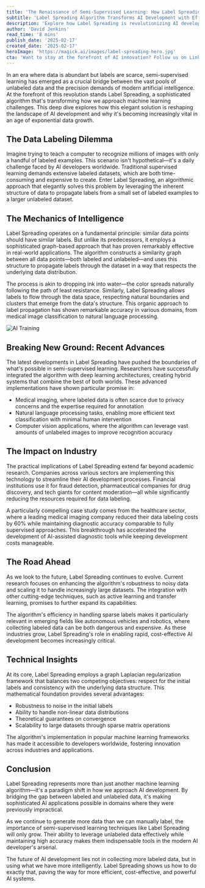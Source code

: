 ```yaml
---
title: 'The Renaissance of Semi-Supervised Learning: How Label Spreading is Revolutionizing AI Training'
subtitle: 'Label Spreading Algorithm Transforms AI Development with Efficient Data Labeling'
description: 'Explore how Label Spreading is revolutionizing AI development by bridging the gap between labeled and unlabeled data. This sophisticated algorithm employs graph-based approaches to propagate labels efficiently, reducing costs and accelerating AI development across industries from healthcare to autonomous vehicles.'
author: 'David Jenkins'
read_time: '8 mins'
publish_date: '2025-02-17'
created_date: '2025-02-17'
heroImage: 'https://magick.ai/images/label-spreading-hero.jpg'
cta: 'Want to stay at the forefront of AI innovation? Follow us on LinkedIn for more insights into groundbreaking machine learning techniques like Label Spreading and their impact on the future of technology.'
---
```


In an era where data is abundant but labels are scarce, semi-supervised learning has emerged as a crucial bridge between the vast pools of unlabeled data and the precision demands of modern artificial intelligence. At the forefront of this revolution stands Label Spreading, a sophisticated algorithm that's transforming how we approach machine learning challenges. This deep dive explores how this elegant solution is reshaping the landscape of AI development and why it's becoming increasingly vital in an age of exponential data growth.

## The Data Labeling Dilemma

Imagine trying to teach a computer to recognize millions of images with only a handful of labeled examples. This scenario isn't hypothetical—it's a daily challenge faced by AI developers worldwide. Traditional supervised learning demands extensive labeled datasets, which are both time-consuming and expensive to create. Enter Label Spreading, an algorithmic approach that elegantly solves this problem by leveraging the inherent structure of data to propagate labels from a small set of labeled examples to a larger unlabeled dataset.

## The Mechanics of Intelligence

Label Spreading operates on a fundamental principle: similar data points should have similar labels. But unlike its predecessors, it employs a sophisticated graph-based approach that has proven remarkably effective in real-world applications. The algorithm constructs a similarity graph between all data points—both labeled and unlabeled—and uses this structure to propagate labels through the dataset in a way that respects the underlying data distribution.

The process is akin to dropping ink into water—the color spreads naturally following the path of least resistance. Similarly, Label Spreading allows labels to flow through the data space, respecting natural boundaries and clusters that emerge from the data's structure. This organic approach to label propagation has shown remarkable accuracy in various domains, from medical image classification to natural language processing.

![AI Training](https://magick.ai/images/ai-training.jpg)

## Breaking New Ground: Recent Advances

The latest developments in Label Spreading have pushed the boundaries of what's possible in semi-supervised learning. Researchers have successfully integrated the algorithm with deep learning architectures, creating hybrid systems that combine the best of both worlds. These advanced implementations have shown particular promise in:

- Medical imaging, where labeled data is often scarce due to privacy concerns and the expertise required for annotation
- Natural language processing tasks, enabling more efficient text classification with minimal human intervention
- Computer vision applications, where the algorithm can leverage vast amounts of unlabeled images to improve recognition accuracy

## The Impact on Industry

The practical implications of Label Spreading extend far beyond academic research. Companies across various sectors are implementing this technology to streamline their AI development processes. Financial institutions use it for fraud detection, pharmaceutical companies for drug discovery, and tech giants for content moderation—all while significantly reducing the resources required for data labeling.

A particularly compelling case study comes from the healthcare sector, where a leading medical imaging company reduced their data labeling costs by 60% while maintaining diagnostic accuracy comparable to fully supervised approaches. This breakthrough has accelerated the development of AI-assisted diagnostic tools while keeping development costs manageable.

## The Road Ahead

As we look to the future, Label Spreading continues to evolve. Current research focuses on enhancing the algorithm's robustness to noisy data and scaling it to handle increasingly large datasets. The integration with other cutting-edge techniques, such as active learning and transfer learning, promises to further expand its capabilities.

The algorithm's efficiency in handling sparse labels makes it particularly relevant in emerging fields like autonomous vehicles and robotics, where collecting labeled data can be both dangerous and expensive. As these industries grow, Label Spreading's role in enabling rapid, cost-effective AI development becomes increasingly critical.

## Technical Insights

At its core, Label Spreading employs a graph Laplacian regularization framework that balances two competing objectives: respect for the initial labels and consistency with the underlying data structure. This mathematical foundation provides several advantages:

- Robustness to noise in the initial labels
- Ability to handle non-linear data distributions
- Theoretical guarantees on convergence
- Scalability to large datasets through sparse matrix operations

The algorithm's implementation in popular machine learning frameworks has made it accessible to developers worldwide, fostering innovation across industries and applications.

## Conclusion

Label Spreading represents more than just another machine learning algorithm—it's a paradigm shift in how we approach AI development. By bridging the gap between labeled and unlabeled data, it's making sophisticated AI applications possible in domains where they were previously impractical.

As we continue to generate more data than we can manually label, the importance of semi-supervised learning techniques like Label Spreading will only grow. Their ability to leverage unlabeled data effectively while maintaining high accuracy makes them indispensable tools in the modern AI developer's arsenal.

The future of AI development lies not in collecting more labeled data, but in using what we have more intelligently. Label Spreading shows us how to do exactly that, paving the way for more efficient, cost-effective, and powerful AI systems.